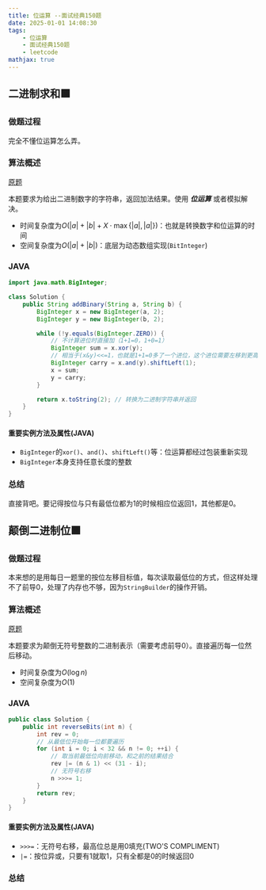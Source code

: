 ```yaml
---
title: 位运算 --面试经典150题
date: 2025-01-01 14:08:30
tags:
    - 位运算
    - 面试经典150题
    - leetcode
mathjax: true
---
```


## 二进制求和🟩
### 做题过程
完全不懂位运算怎么弄。

### 算法概述
[原题](https://leetcode.cn/problems/add-binary/description/?envType=study-plan-v2&envId=top-interview-150)

本题要求为给出二进制数字的字符串，返回加法结果。使用 ***位运算*** 或者模拟解决。
- 时间复杂度为$O(|a|+|b|+X \cdot \max\{\lvert a \rvert , \lvert a \rvert\})$：也就是转换数字和位运算的时间
- 空间复杂度为$O(|a|+|b|)$：底层为动态数组实现(`BitInteger`)

### JAVA
```java
import java.math.BigInteger;

class Solution {
    public String addBinary(String a, String b) {
        BigInteger x = new BigInteger(a, 2); 
        BigInteger y = new BigInteger(b, 2);

        while (!y.equals(BigInteger.ZERO)) {
            // 不计算进位时直接加（1+1=0，1+0=1）
            BigInteger sum = x.xor(y);      
            // 相当于(x&y)<<=1，也就是1+1=0多了一个进位，这个进位需要左移到更高位上去，在下一轮异或会被加上
            BigInteger carry = x.and(y).shiftLeft(1); 
            x = sum;                       
            y = carry;                     
        }

        return x.toString(2); // 转换为二进制字符串并返回
    }
}
```

#### 重要实例方法及属性(JAVA)
- `BigInteger`的`xor()`、`and()`、`shiftLeft()`等：位运算都经过包装重新实现
- `BigInteger`本身支持任意长度的整数

### 总结
直接背吧。要记得按位与只有最低位都为1的时候相应位返回1，其他都是0。


## 颠倒二进制位🟩
### 做题过程
本来想的是用每日一题里的按位左移目标值，每次读取最低位的方式，但这样处理不了前导0，处理了内存也不够，因为`StringBuilder`的操作开销。

### 算法概述
[原题](https://leetcode.cn/problems/reverse-bits/description/?envType=study-plan-v2&envId=top-interview-150)

本题要求为颠倒无符号整数的二进制表示（需要考虑前导0）。直接遍历每一位然后移动。
- 时间复杂度为$O(\log{n})$
- 空间复杂度为$O(1)$

### JAVA
```java
public class Solution {
    public int reverseBits(int n) {
        int rev = 0;
        // 从最低位开始每一位都要遍历
        for (int i = 0; i < 32 && n != 0; ++i) {
            // 取当前最低位向前移动，和之前的结果结合
            rev |= (n & 1) << (31 - i);
            // 无符号右移
            n >>>= 1;
        }
        return rev;
    }
}
```
#### 重要实例方法及属性(JAVA)
- `>>>=`：无符号右移，最高位总是用0填充(TWO'S COMPLIMENT)
- `|=`：按位异或，只要有1就取1，只有全都是0的时候返回0

### 总结


 
